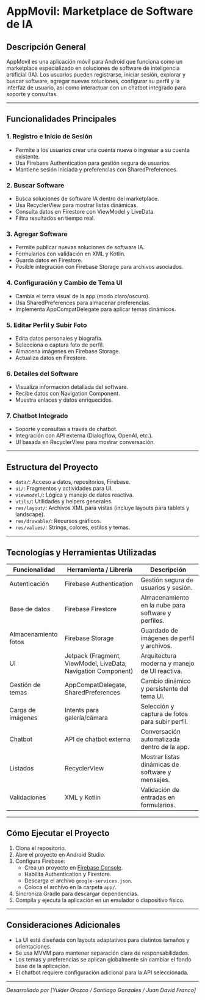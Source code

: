 # AppMovil: Marketplace de Software de IA

## Descripción General

AppMovil es una aplicación móvil para Android que funciona como un marketplace especializado en soluciones de software de inteligencia artificial (IA). Los usuarios pueden registrarse, iniciar sesión, explorar y buscar software, agregar nuevas soluciones, configurar su perfil y la interfaz de usuario, así como interactuar con un chatbot integrado para soporte y consultas.

---

## Funcionalidades Principales

### 1. Registro e Inicio de Sesión
- Permite a los usuarios crear una cuenta nueva o ingresar a su cuenta existente.
- Usa Firebase Authentication para gestión segura de usuarios.
- Mantiene sesión iniciada y preferencias con SharedPreferences.

### 2. Buscar Software
- Busca soluciones de software IA dentro del marketplace.
- Usa RecyclerView para mostrar listas dinámicas.
- Consulta datos en Firestore con ViewModel y LiveData.
- Filtra resultados en tiempo real.

### 3. Agregar Software
- Permite publicar nuevas soluciones de software IA.
- Formularios con validación en XML y Kotlin.
- Guarda datos en Firestore.
- Posible integración con Firebase Storage para archivos asociados.

### 4. Configuración y Cambio de Tema UI
- Cambia el tema visual de la app (modo claro/oscuro).
- Usa SharedPreferences para almacenar preferencias.
- Implementa AppCompatDelegate para aplicar temas dinámicos.

### 5. Editar Perfil y Subir Foto
- Edita datos personales y biografía.
- Selecciona o captura foto de perfil.
- Almacena imágenes en Firebase Storage.
- Actualiza datos en Firestore.

### 6. Detalles del Software
- Visualiza información detallada del software.
- Recibe datos con Navigation Component.
- Muestra enlaces y datos enriquecidos.

### 7. Chatbot Integrado
- Soporte y consultas a través de chatbot.
- Integración con API externa (Dialogflow, OpenAI, etc.).
- UI basada en RecyclerView para mostrar conversación.

---

## Estructura del Proyecto

- `data/`: Acceso a datos, repositorios, Firebase.
- `ui/`: Fragmentos y actividades para UI.
- `viewmodel/`: Lógica y manejo de datos reactiva.
- `utils/`: Utilidades y helpers generales.
- `res/layout/`: Archivos XML para vistas (incluye layouts para tablets y landscape).
- `res/drawable/`: Recursos gráficos.
- `res/values/`: Strings, colores, estilos y temas.

---

## Tecnologías y Herramientas Utilizadas

| Funcionalidad         | Herramienta / Librería           | Descripción                                          |
|----------------------|---------------------------------|------------------------------------------------------|
| Autenticación        | Firebase Authentication          | Gestión segura de usuarios y sesión.                 |
| Base de datos        | Firebase Firestore               | Almacenamiento en la nube para software y perfiles. |
| Almacenamiento fotos | Firebase Storage                 | Guardado de imágenes de perfil y archivos.           |
| UI                   | Jetpack (Fragment, ViewModel, LiveData, Navigation Component) | Arquitectura moderna y manejo de UI reactiva.       |
| Gestión de temas     | AppCompatDelegate, SharedPreferences | Cambio dinámico y persistente del tema UI.           |
| Carga de imágenes    | Intents para galería/cámara     | Selección y captura de fotos para subir perfil.      |
| Chatbot             | API de chatbot externa           | Conversación automatizada dentro de la app.          |
| Listados            | RecyclerView                    | Mostrar listas dinámicas de software y mensajes.     |
| Validaciones        | XML y Kotlin                    | Validación de entradas en formularios.               |

---

## Cómo Ejecutar el Proyecto

1. Clona el repositorio.
2. Abre el proyecto en Android Studio.
3. Configura Firebase:
    - Crea un proyecto en [Firebase Console](https://console.firebase.google.com/).
    - Habilita Authentication y Firestore.
    - Descarga el archivo `google-services.json`.
    - Coloca el archivo en la carpeta `app/`.
4. Sincroniza Gradle para descargar dependencias.
5. Compila y ejecuta la aplicación en un emulador o dispositivo físico.

---

## Consideraciones Adicionales

- La UI está diseñada con layouts adaptativos para distintos tamaños y orientaciones.
- Se usa MVVM para mantener separación clara de responsabilidades.
- Los temas y preferencias se aplican globalmente sin cambiar el fondo base de la aplicación.
- El chatbot requiere configuración adicional para la API seleccionada.

---

*Desarrollado por [Yulder Orozco / Santiago Gonzales / Juan David Franco]*